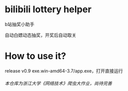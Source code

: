 # bilibili lottery helper

b站抽奖小助手

自动白嫖动态抽奖，开奖后自动取关

# How to use it?
release v0.9
exe.win-amd64-3.7/app.exe，打开直接运行

###### 本仓库为浙江大学《网络技术》爬虫大作业，尚待完善

